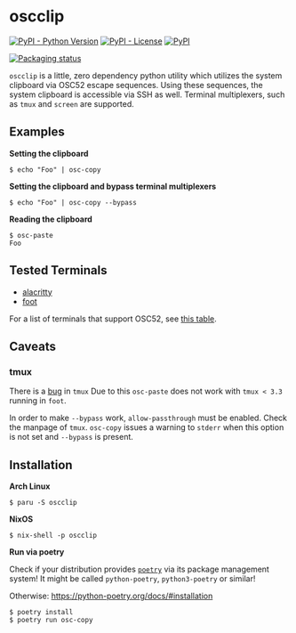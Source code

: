 # oscclip

[![PyPI - Python Version](https://img.shields.io/pypi/pyversions/oscclip)](https://pypi.python.org/pypi/oscclip/)
[![PyPI - License](https://img.shields.io/pypi/l/oscclip)](https://www.gnu.org/licenses/gpl-3.0.txt)
[![PyPI](https://img.shields.io/pypi/v/oscclip)](https://pypi.python.org/pypi/oscclip/)

[![Packaging status](https://repology.org/badge/vertical-allrepos/oscclip.svg)](https://repology.org/project/oscclip/versions)

`oscclip` is a little, zero dependency python utility which utilizes the system clipboard via OSC52 escape sequences.
Using these sequences, the system clipboard is accessible via SSH as well.
Terminal multiplexers, such as `tmux` and `screen` are supported.

## Examples

**Setting the clipboard**

```
$ echo "Foo" | osc-copy
```

**Setting the clipboard and bypass terminal multiplexers**

```
$ echo "Foo" | osc-copy --bypass
```

**Reading the clipboard**

```
$ osc-paste
Foo
```

## Tested Terminals

* [alacritty](https://github.com/alacritty/alacritty)
* [foot](https://codeberg.org/dnkl/foot)

For a list of terminals that support OSC52, see [this table](https://github.com/ojroques/vim-oscyank#vim-oscyank).

## Caveats

### tmux

There is a [bug](https://github.com/tmux/tmux/pull/2942) in `tmux` 
Due to this `osc-paste` does not work with `tmux < 3.3` running in `foot`.

In order to make `--bypass` work, `allow-passthrough` must be enabled.
Check the manpage of `tmux`.
`osc-copy` issues a warning to `stderr` when this option is not set and `--bypass` is present.

## Installation

**Arch Linux**

```
$ paru -S oscclip
```

**NixOS**

```
$ nix-shell -p oscclip
```

**Run via poetry**

Check if your distribution provides [`poetry`](https://python-poetry.org) via its package management system!
It might be called `python-poetry`, `python3-poetry` or similar!

Otherwise: https://python-poetry.org/docs/#installation

```
$ poetry install
$ poetry run osc-copy
```
